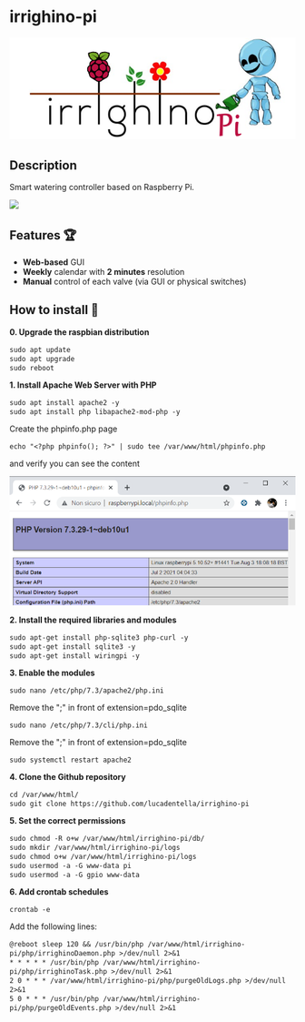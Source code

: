 
# irrighino-pi
![](https://github.com/lucadentella/irrighino-pi/raw/main/images/logo-pi.png)

## Description

Smart watering controller based on Raspberry Pi.

![](https://img.shields.io/badge/license-CC--BY--NC--SA-green)

## Features :trophy:

 - **Web-based** GUI
 - **Weekly** calendar with **2 minutes** resolution
 - **Manual** control of each valve (via GUI or physical switches)

## How to install :notebook:

**0. Upgrade the raspbian distribution**

    sudo apt update
    sudo apt upgrade
    sudo reboot

**1. Install Apache Web Server with PHP** 

	sudo apt install apache2 -y
	sudo apt install php libapache2-mod-php -y
	
Create the phpinfo.php page

	echo "<?php phpinfo(); ?>" | sudo tee /var/www/html/phpinfo.php
	
and verify you can see the content

![](https://github.com/lucadentella/irrighino-pi/raw/main/images/phpinfo.png)

**2. Install the required libraries and modules**

    sudo apt-get install php-sqlite3 php-curl -y
    sudo apt-get install sqlite3 -y
    sudo apt-get install wiringpi -y

**3. Enable the modules**

    sudo nano /etc/php/7.3/apache2/php.ini
	
Remove the ";" in front of extension=pdo_sqlite

    sudo nano /etc/php/7.3/cli/php.ini
	
Remove the ";" in front of extension=pdo_sqlite

    sudo systemctl restart apache2

**4. Clone the Github repository**

    cd /var/www/html/
	sudo git clone https://github.com/lucadentella/irrighino-pi

**5. Set the correct permissions**

    sudo chmod -R o+w /var/www/html/irrighino-pi/db/
    sudo mkdir /var/www/html/irrighino-pi/logs
    sudo chmod o+w /var/www/html/irrighino-pi/logs
    sudo usermod -a -G www-data pi
    sudo usermod -a -G gpio www-data

**6. Add crontab schedules**

    crontab -e

Add the following lines:

	@reboot sleep 120 && /usr/bin/php /var/www/html/irrighino-pi/php/irrighinoDaemon.php >/dev/null 2>&1
	* * * * * /usr/bin/php /var/www/html/irrighino-pi/php/irrighinoTask.php >/dev/null 2>&1
	2 0 * * * /var/www/html/irrighino-pi/php/purgeOldLogs.php >/dev/null 2>&1
	5 0 * * * /usr/bin/php /var/www/html/irrighino-pi/php/purgeOldEvents.php >/dev/null 2>&1
	